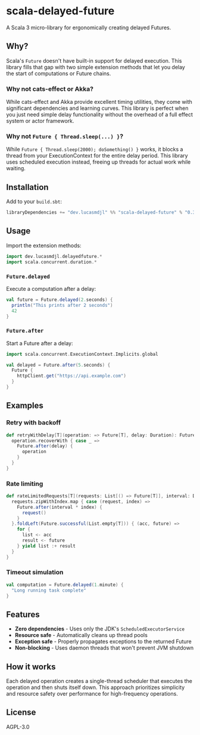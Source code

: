 # scala-delayed-future

A Scala 3 micro-library for ergonomically creating delayed Futures.

## Why?

Scala's `Future` doesn't have built-in support for delayed execution. This library fills that gap with two simple extension methods that let you delay the start of computations or Future chains.

### Why not cats-effect or Akka?

While cats-effect and Akka provide excellent timing utilities, they come with significant dependencies and learning curves. This library is perfect when you just need simple delay functionality without the overhead of a full effect system or actor framework.

### Why not `Future { Thread.sleep(...) }`?

While `Future { Thread.sleep(2000); doSomething() }` works, it blocks a thread from your ExecutionContext for the entire delay period. This library uses scheduled execution instead, freeing up threads for actual work while waiting.

## Installation

Add to your `build.sbt`:

```scala
libraryDependencies += "dev.lucasmdjl" %% "scala-delayed-future" % "0.3.0"
```

## Usage

Import the extension methods:

```scala
import dev.lucasmdjl.delayedfuture.*
import scala.concurrent.duration.*
```

### `Future.delayed`

Execute a computation after a delay:

```scala
val future = Future.delayed(2.seconds) {
  println("This prints after 2 seconds")
  42
}
```

### `Future.after`

Start a Future after a delay:

```scala
import scala.concurrent.ExecutionContext.Implicits.global

val delayed = Future.after(5.seconds) {
  Future {
    httpClient.get("https://api.example.com")
  }
}
```

## Examples

### Retry with backoff

```scala
def retryWithDelay[T](operation: => Future[T], delay: Duration): Future[T] = {
  operation.recoverWith { case _ =>
    Future.after(delay) {
      operation
    }
  }
}
```

### Rate limiting

```scala
def rateLimitedRequests[T](requests: List[() => Future[T]], interval: Duration): Future[List[T]] = {
  requests.zipWithIndex.map { case (request, index) =>
    Future.after(interval * index) {
      request()
    }
  }.foldLeft(Future.successful(List.empty[T])) { (acc, future) =>
    for {
      list <- acc
      result <- future
    } yield list :+ result
  }
}
```

### Timeout simulation

```scala
val computation = Future.delayed(1.minute) {
  "Long running task complete"
}
```

## Features

- **Zero dependencies** - Uses only the JDK's `ScheduledExecutorService`
- **Resource safe** - Automatically cleans up thread pools
- **Exception safe** - Properly propagates exceptions to the returned Future
- **Non-blocking** - Uses daemon threads that won't prevent JVM shutdown

## How it works

Each delayed operation creates a single-thread scheduler that executes the operation and then shuts itself down. This approach prioritizes simplicity and resource safety over performance for high-frequency operations.

## License

AGPL-3.0
